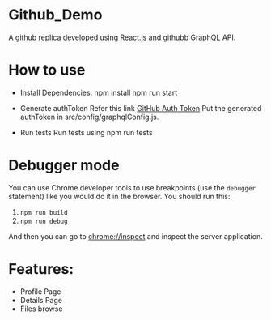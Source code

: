 # Github_Demo
A github replica developed using React.js and githubb GraphQL API.

# How to use
* Install Dependencies:
    npm install
    npm run start
    
* Generate authToken
    Refer this link [GitHub Auth Token](https://help.github.com/articles/creating-a-personal-access-token-for-the-command-line/)
    Put the generated authToken in src/config/graphqlConfig.js.
 
 * Run tests
    Run tests using npm run tests


# Debugger mode

You can use Chrome developer tools to use breakpoints (use the `debugger` statement) like you would do it in the browser. You should run this:

1. `npm run build`
2. `npm run debug`

And then you can go to [chrome://inspect](chrome://inspect) and inspect the server application.

# Features:
* Profile Page 
* Details Page
* Files browse



